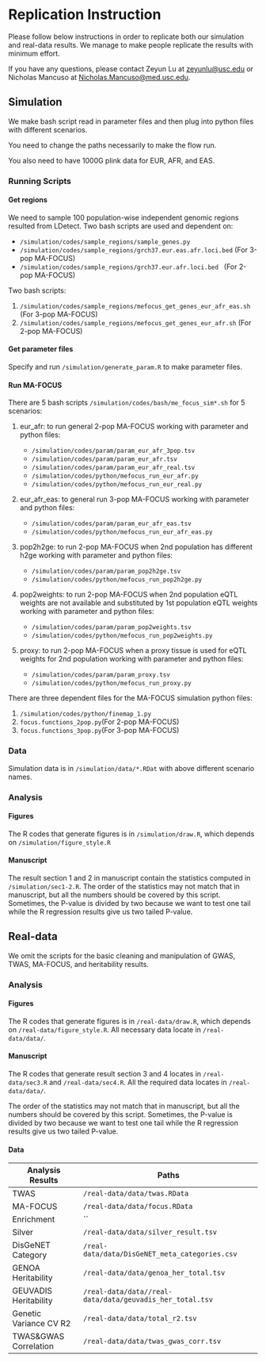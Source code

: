 # Replication Instruction

Please follow below instructions in order to replicate both our simulation and real-data results. We manage to make people replicate the results with minimum effort.

If you have any questions, please contact Zeyun Lu at zeyunlu@usc.edu or Nicholas Mancuso at Nicholas.Mancuso@med.usc.edu.

## Simulation

We make bash script read in parameter files and then plug into python files with different scenarios.

You need to change the paths necessarily to make the flow run.

You also need to have 1000G plink data for EUR, AFR, and EAS.

### Running Scripts

#### Get regions

We need to sample 100 population-wise independent genomic regions resulted from LDetect. Two bash scripts are used and dependent on:

* `/simulation/codes/sample_regions/sample_genes.py`
* `/simulation/codes/sample_regions/grch37.eur.eas.afr.loci.bed` (For 3-pop MA-FOCUS)
* `/simulation/codes/sample_regions/grch37.eur.afr.loci.bed ` (For 2-pop MA-FOCUS)

Two bash scripts:

1. `/simulation/codes/sample_regions/mefocus_get_genes_eur_afr_eas.sh` (For 3-pop MA-FOCUS)
2. `/simulation/codes/sample_regions/mefocus_get_genes_eur_afr.sh` (For 2-pop MA-FOCUS)

#### Get parameter files

Specify and run `/simulation/generate_param.R` to make parameter files.

#### Run MA-FOCUS

There are 5 bash scripts `/simulation/codes/bash/me_focus_sim*.sh` for 5 scenarios:

1. eur_afr: to run general 2-pop MA-FOCUS working with parameter and python files:
	* `/simulation/codes/param/param_eur_afr_3pop.tsv`
	* `/simulation/codes/param/param_eur_afr.tsv`
	* `/simulation/codes/param/param_eur_afr_real.tsv`
	* `/simulation/codes/python/mefocus_run_eur_afr.py`
	* `/simulation/codes/python/mefocus_run_eur_real.py`

2. eur\_afr\_eas: to general run 3-pop MA-FOCUS working with parameter and python files:
	* `/simulation/codes/param/param_eur_afr_eas.tsv`
	* `/simulation/codes/python/mefocus_run_eur_afr_eas.py`

3. pop2h2ge: to run 2-pop MA-FOCUS when 2nd population has different h2ge working with parameter and python files:
	* `/simulation/codes/param/param_pop2h2ge.tsv`
	* `/simulation/codes/python/mefocus_run_pop2h2ge.py`

4. pop2weights: to run 2-pop MA-FOCUS when 2nd population eQTL weights are not available and substituted by 1st population eQTL weights working with parameter and python files:
	* `/simulation/codes/param/param_pop2weights.tsv`
	* `/simulation/codes/python/mefocus_run_pop2weights.py`

5. proxy: to run 2-pop MA-FOCUS when a proxy tissue is used for eQTL weights for 2nd population working with parameter and python files:
	* `/simulation/codes/param/param_proxy.tsv`
	* `/simulation/codes/python/mefocus_run_proxy.py`

There are three dependent files for the MA-FOCUS simulation python files:

1. `/simulation/codes/python/finemap_1.py`
2. `focus.functions_2pop.py`(For 2-pop MA-FOCUS)
3. `focus.functions_3pop.py`(For 3-pop MA-FOCUS)

### Data

Simulation data is in `/simulation/data/*.RDat` with above different scenario names.

### Analysis

#### Figures

The R codes that generate figures is in `/simulation/draw.R`, which depends on `/simulation/figure_style.R`

#### Manuscript

The result section 1 and 2 in manuscript contain the statistics computed in `/simulation/sec1-2.R`. The order of the statistics may not match that in manuscript, but all the numbers should be covered by this script. Sometimes, the P-value is divided by two because we want to test one tail while the R regression results give us two tailed P-value.


## Real-data

We omit the scripts for the basic cleaning and manipulation of GWAS, TWAS, MA-FOCUS, and heritability results.

### Analysis

#### Figures

The R codes that generate figures is in `/real-data/draw.R`, which depends on `/real-data/figure_style.R`. All necessary data locate in `/real-data/data/`.

#### Manuscript

The R codes that generate result section 3 and 4 locates in `/real-data/sec3.R` and `/real-data/sec4.R`. All the required data locates in `/real-data/data/`.

The order of the statistics may not match that in manuscript, but all the numbers should be covered by this script. Sometimes, the P-value is divided by two because we want to test one tail while the R regression results give us two tailed P-value.

#### Data

| Analysis Results | Paths |
| ------------- | ----- |
| TWAS | `/real-data/data/twas.RData` |
| MA-FOCUS | `/real-data/data/focus.RData` |
| Enrichment | `` |
| Silver | `/real-data/data/silver_result.tsv` |
| DisGeNET Category | `/real-data/data/DisGeNET_meta_categories.csv` |
| GENOA Heritability | `/real-data/data/genoa_her_total.tsv` |
| GEUVADIS Heritability | `/real-data/data//real-data/data/geuvadis_her_total.tsv` |
| Genetic Variance CV R2 | `/real-data/data/total_r2.tsv` |
| TWAS&GWAS Correlation | `/real-data/data/twas_gwas_corr.tsv` |
